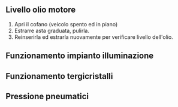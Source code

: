 ## Livello olio motore
1. Apri il cofano (veicolo spento ed in piano)
2. Estrarre asta graduata, pulirla.
3. Reinserirla ed estrarla nuovamente per verificare livello dell'olio.


## Funzionamento impianto illuminazione
## Funzionamento tergicristalli

## Pressione pneumatici